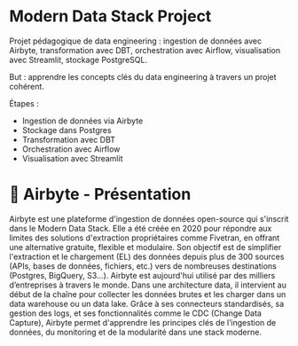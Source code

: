 # Modern Data Stack Project

Projet pédagogique de data engineering : ingestion de données avec Airbyte, transformation avec DBT, orchestration avec Airflow, visualisation avec Streamlit, stockage PostgreSQL.

But : apprendre les concepts clés du data engineering à travers un projet cohérent.

Étapes :
- Ingestion de données via Airbyte
- Stockage dans Postgres
- Transformation avec DBT
- Orchestration avec Airflow
- Visualisation avec Streamlit

# 📌 Airbyte - Présentation
Airbyte est une plateforme d'ingestion de données open-source qui s'inscrit dans le Modern Data Stack. Elle a été créée en 2020 pour répondre aux limites des solutions d'extraction propriétaires comme Fivetran, en offrant une alternative gratuite, flexible et modulaire. Son objectif est de simplifier l'extraction et le chargement (EL) des données depuis plus de 300 sources (APIs, bases de données, fichiers, etc.) vers de nombreuses destinations (Postgres, BigQuery, S3...). Airbyte est aujourd'hui utilisé par des milliers d’entreprises à travers le monde. Dans une architecture data, il intervient au début de la chaîne pour collecter les données brutes et les charger dans un data warehouse ou un data lake. Grâce à ses connecteurs standardisés, sa gestion des logs, et ses fonctionnalités comme le CDC (Change Data Capture), Airbyte permet d'apprendre les principes clés de l’ingestion de données, du monitoring et de la modularité dans une stack moderne.

